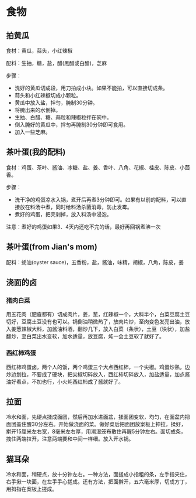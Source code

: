 # 食物

## 拍黄瓜

食材：黄瓜，蒜头，小红辣椒

配料：生抽，糖，盐，醋(黑醋或白醋)，芝麻

步骤：
- 洗好的黄瓜切成段，用刀拍成小块。如果不能拍，可以直接切成条。
- 蒜头和小红辣椒切成小颗粒。
- 黄瓜中放入盐，拌匀，腌制30分钟。
- 将腌出来的水倒掉。
- 生抽、白醋、糖、蒜粒和辣椒粒拌在碗中。
- 倒入腌好的黄瓜中，拌匀再腌制30分钟即可食用。
- 加入一些芝麻。

## 茶叶蛋(我的配料)

食材：鸡蛋、茶叶、酱油、冰糖、盐、姜、香叶、八角、花椒、桂皮、陈皮、小茴香。

步骤：
- 洗干净的鸡蛋凉水入锅，煮开后再煮3分钟即可。如果有以前的配料，可以直接放在料汤中煮，同时给料汤杀菌消毒，防止发霉。
- 煮好的鸡蛋，把壳剥掉，放入料汤中浸泡。

注意：煮好的鸡蛋如果3、4天内还吃不完的话，最好再回锅煮沸一次

## 茶叶蛋(from Jian's mom)

配料：蚝油(oyster sauce)，五香粉，盐，酱油，味精，胡椒，八角，陈皮，姜

## 浇面的卤

### 猪肉白菜

用五花肉（肥廋都有）切成肉片，姜，葱，红辣椒一个，大料半个，白菜豆腐土豆切好，豆腐土豆没有也可以。锅倒油稍微热了，放肉片炒，至肉变色发亮出油，放入姜葱辣椒大料，加酱油料酒，翻炒几下，放入白菜（条状），土豆（块状），加盐翻炒，至白菜出水变软，加水适量，放豆腐，炖一会土豆软了就好了。

### 西红柿鸡蛋

西红柿鸡蛋卤，两个人的饭，两个鸡蛋三个大点西红柿，一个尖椒。鸡蛋炒熟，边炒边划拉，不要成了硬块，把尖椒切碎放入，西红柿切碎放入，加盐适量，加点酱油好看点，不加也行，小火炖西红柿成了酱就好了。

## 拉面

冷水和面，先硬点揉成面团，然后再加水进面盆，揉面团变软，均匀，在面盆内把面团盖住醒30分左右。开始做浇面的菜。做好菜后把面团放案板上抻拉，揉好，擀开15厘米左右宽，8毫米左右厚，用潮湿笼布散住再醒5分钟左右。面切成条，拽住两端拉开，注意两端要和中间一样细。放入开水锅。

## 猫耳朵

冷水和面，稍硬点，放十分钟左右。一种方法，面搓成小指粗的条，左手指夹住，右手揪一块面，在左手手心搓成。还有方法，把面擀开，五六毫米厚，切成方丁，用拇指在案板上搓成。
